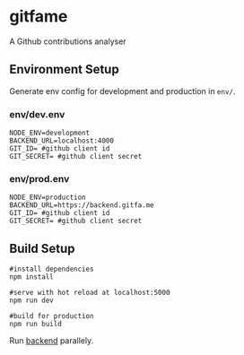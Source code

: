 # gitfame
A Github contributions analyser

## Environment Setup
Generate env config for development and production in `env/`.
### env/dev.env
```
NODE_ENV=development
BACKEND_URL=localhost:4000
GIT_ID= #github client id
GIT_SECRET= #github client secret
```
### env/prod.env
```
NODE_ENV=production
BACKEND_URL=https://backend.gitfa.me
GIT_ID= #github client id
GIT_SECRET= #github client secret
```

## Build Setup
```
#install dependencies
npm install

#serve with hot reload at localhost:5000
npm run dev

#build for production
npm run build
```

Run [backend](https://github.com/hereisnaman/gitfame-backend) parallely.
